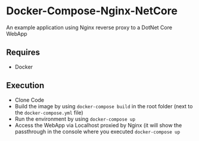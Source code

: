 # Docker-Compose-Nginx-NetCore
An example application using Nginx reverse proxy to a DotNet Core WebApp

## Requires
- Docker

## Execution
- Clone Code
- Build the image by using `docker-compose build` in the root folder (next to the `docker-compose.yml` file)
- Run the environment by using `docker-compose up`
- Access the WebApp via Localhost proxied by Nginx (it will show the passthrough in the console where you executed `docker-compose up`
